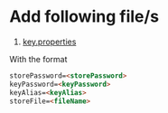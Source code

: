 # Add following file/s
1. [key.properties](https://blog.codemagic.io/the-simple-guide-to-android-code-signing/#a-quick-note-on-source-control)

With the format
```markdown
storePassword=<storePassword>
keyPassword=<keyPassword>
keyAlias=<keyAlias>
storeFile=<fileName>
```
